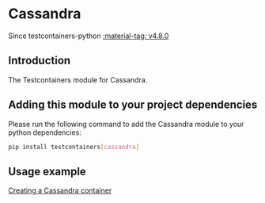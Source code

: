 # Cassandra

Since testcontainers-python <a href="https://github.com/testcontainers/testcontainers-python/releases/tag/v4.8.0"><span class="tc-version">:material-tag: v4.8.0</span></a>

## Introduction

The Testcontainers module for Cassandra.

## Adding this module to your project dependencies

Please run the following command to add the Cassandra module to your python dependencies:

```bash
pip install testcontainers[cassandra]
```

## Usage example

<!--codeinclude-->

[Creating a Cassandra container](../../modules/cassandra/example_basic.py)

<!--/codeinclude-->

